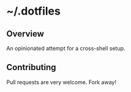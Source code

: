 # ~/.dotfiles

## Overview

An opinionated attempt for a cross-shell setup.

## Contributing

Pull requests are very welcome. Fork away!
